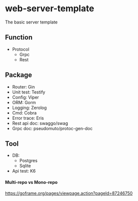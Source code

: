 # web-server-template
The basic server template

## Function
- Protocol
  - Grpc
  - Rest

## Package
- Router: Gin
- Unit test: Testify
- Config: Viper
- ORM: Gorm
- Logging: Zerolog
- Cmd: Cobra
- Error trace: Eris
- Rest api doc: swaggo/swag
- Grpc doc: pseudomuto/protoc-gen-doc

## Tool
- DB:
    - Postgres
    - Sqlite
- Api test: K6

#### Multi-repo vs Mono-repo
https://goframe.org/pages/viewpage.action?pageId=87246750